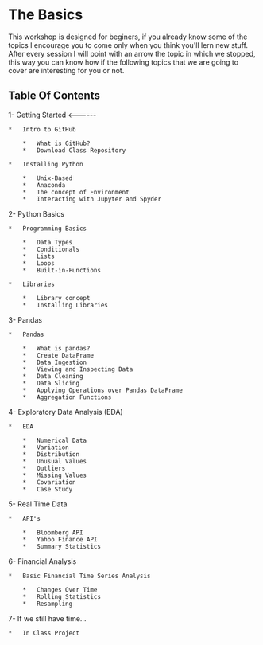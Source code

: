# The Basics

This workshop is designed for beginers, if you already know some of the topics I encourage you to come only when you think you'll lern new stuff. After every session I will point with an arrow the topic in which we stopped, this way you can know how if the following topics that we are going to cover are interesting for you or not. 

## Table Of Contents

1-  Getting Started <------

    *   Intro to GitHub
        
        *   What is GitHub?
        *   Download Class Repository
        
    *   Installing Python
    
        *   Unix-Based
        *   Anaconda
        *   The concept of Environment
        *   Interacting with Jupyter and Spyder

2-  Python Basics

    *   Programming Basics
    
        *   Data Types
        *   Conditionals
        *   Lists
        *   Loops
        *   Built-in-Functions
        
    *   Libraries

        *   Library concept
        *   Installing Libraries

3-  Pandas

    *   Pandas

        *   What is pandas?
        *   Create DataFrame
        *   Data Ingestion
        *   Viewing and Inspecting Data
        *   Data Cleaning
        *   Data Slicing
        *   Applying Operations over Pandas DataFrame
        *   Aggregation Functions

4-  Exploratory Data Analysis (EDA)

    *   EDA

        *   Numerical Data
        *   Variation
        *   Distribution
        *   Unusual Values
        *   Outliers
        *   Missing Values
        *   Covariation
        *   Case Study

5-  Real Time Data

    *   API's

        *   Bloomberg API
        *   Yahoo Finance API
        *   Summary Statistics

6-  Financial Analysis

    *   Basic Financial Time Series Analysis

        *   Changes Over Time
        *   Rolling Statistics
        *   Resampling

7-  If we still have time...

    *   In Class Project